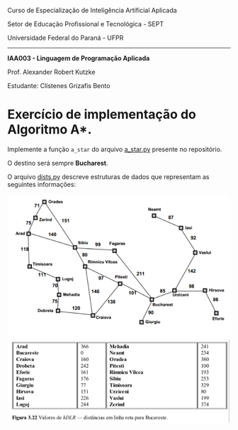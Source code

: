 Curso de Especialização de Inteligência Artificial Aplicada

Setor de Educação Profissional e Tecnológica - SEPT

Universidade Federal do Paraná - UFPR

---

**IAA003 - Linguagem de Programação Aplicada**

Prof. Alexander Robert Kutzke

Estudante: Clístenes Grizafis Bento

# Exercício de implementação do Algoritmo A*.

Implemente a função `a_star` do arquivo [a_star.py](a_star.py) presente no repositório.

O destino será sempre **Bucharest**.

O arquivo [dists.py](dists.py) descreve estruturas de dados que representam as
seguintes informações:

![mapa](img/map_info.png)
